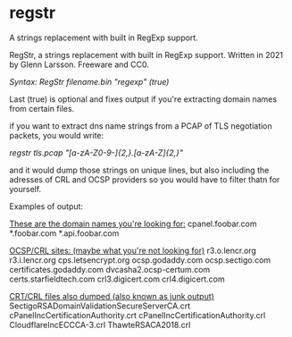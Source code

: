 # regstr
A strings replacement with built in RegExp support.

RegStr, a strings replacement with built in RegExp support. Written in 2021 by Glenn Larsson. Freeware and CC0.

*Syntax: RegStr filename.bin "regexp" (true)*

Last (true) is optional and fixes output if you're extracting domain names from certain files.

if you want to extract dns name strings from a PCAP of TLS negotiation packets, you would write:

*regstr tls.pcap "[a-zA-Z0-9-]{2,}\.[a-zA-Z]{2,}"*

and it would dump those strings on unique lines, but also including the adresses of CRL and OCSP providers so you would have to filter thatn for yourself.

Examples of output:

<u>These are the domain names you're looking for:</u>
cpanel.foobar.com
*.foobar.com
*.api.foobar.com

<u>OCSP/CRL sites: (maybe what you're not looking for)</u>
r3.o.lencr.org
r3.i.lencr.org
cps.letsencrypt.org
ocsp.godaddy.com
ocsp.sectigo.com
certificates.godaddy.com
dvcasha2.ocsp-certum.com
certs.starfieldtech.com
crl3.digicert.com
crl4.digicert.com

<u>CRT/CRL files also dumped (also known as junk output)</u>
SectigoRSADomainValidationSecureServerCA.crt
cPanelIncCertificationAuthority.crt
cPanelIncCertificationAuthority.crl
CloudflareIncECCCA-3.crl
ThawteRSACA2018.crl
